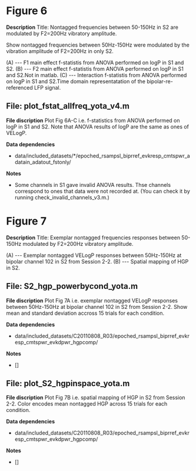 # Figure 6 #

**Description** 
 Title: Nontagged frequencies between 50-150Hz in S2 are modulated by F2=200Hz vibratory amplitude.

 Show nontagged frequencies between 50Hz-150Hz were modulated by the vibration amplitude of F2=200Hz in only S2.

 (A) --- F1 main effect f-statistis from ANOVA performed on logP in S1 and S2.
 (B) --- F2 main effect f-statistis from ANOVA performed on logP in S1 and S2.Not in matlab.
 (C) --- Interaction f-statistis from ANOVA performed on logP in S1 and S2.Time domain representatation of the bipolar-re-referenced LFP signal.


## File: plot_fstat_allfreq_yota_v4.m ##

**File discription** 
 Plot Fig 6A-C i.e. f-statistics from ANOVA performed on logP in S1 and S2. Note that ANOVA results of logP are the same as ones of VELogP.  

**Data dependencies**
+ data/included_datasets/\*/epoched_rsampsl_biprref_evkresp_cmtspwr_adatain_adatout_fstonly/

**Notes** 
+ Some channels in S1 gave invalid ANOVA results. Thse channels correspond to ones that data were not recorded at. (You can check it by running check_invalid_channels_v3.m.)


 
# Figure 7 #

 **Description** 
 Title: Exemplar nontagged frequencies responses between 50-150Hz modulated by F2=200Hz vibratory amplitude.

 (A) --- Exemplar nontagged VELogP responses between 50Hz-150Hz at bipolar channel 102 in S2 from Session 2-2.
 (B) --- Spatial mapping of HGP in S2. 
 

## File: S2_hgp_powerbycond_yota.m ##

**File discription** 
 Plot Fig 7A i.e. exemplar nontagged VELogP responses between 50Hz-150Hz at bipolar channel 102 in S2 from Session 2-2. Show mean and standard deviation accross 15 trials for each condition.

**Data dependencies**
+ data/included_datasets/C20110808_R03/epoched_rsampsl_biprref_evkresp_cmtspwr_evkdpwr_hgpcomp/

**Notes** 
+ []


## File: plot_S2_hgpinspace_yota.m ##

**File discription** 
  Plot Fig 7B i.e. spatial mapping of HGP in S2 from Session 2-2. Color encodes mean nontagged HGP across 15 trials for each condition.

**Data dependencies**
+ data/included_datasets/C20110808_R03/epoched_rsampsl_biprref_evkresp_cmtspwr_evkdpwr_hgpcomp/

**Notes** 
+ []


